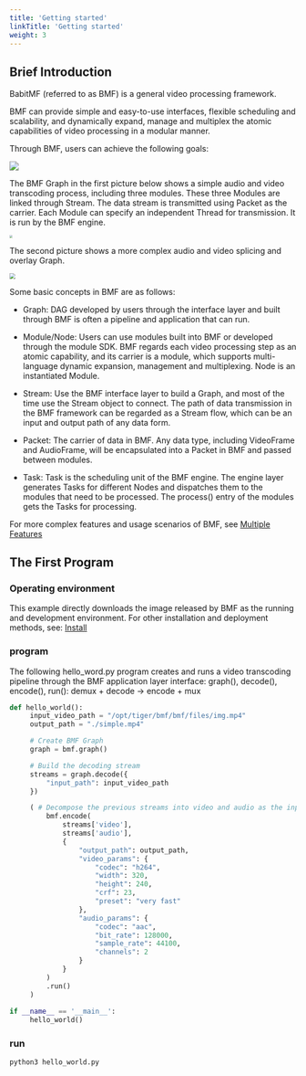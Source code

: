 ```yaml
---
title: 'Getting started'
linkTitle: 'Getting started'
weight: 3
---
```




## Brief Introduction

BabitMF (referred to as BMF) is a general video processing framework.

BMF can provide simple and easy-to-use interfaces, flexible scheduling and scalability, and dynamically expand, manage and multiplex the atomic capabilities of video processing in a modular manner.

Through BMF, users can achieve the following goals:

<img src="/img/docs/goals.png" style="zoom:100%;" />





The BMF Graph in the first picture below shows a simple audio and video transcoding process, including three modules. These three Modules are linked through Stream. The data stream is transmitted using Packet as the carrier. Each Module can specify an independent Thread for transmission. It is run by the BMF engine.

<img src="/img/docs/simple_graph.png" style="zoom:30%;" />

The second picture shows a more complex audio and video splicing and overlay Graph.

<img src="/img/docs/complex_graph.png" style="zoom:60%;" />



Some basic concepts in BMF are as follows:

- Graph: DAG developed by users through the interface layer and built through BMF is often a pipeline and application that can run.

- Module/Node: Users can use modules built into BMF or developed through the module SDK. BMF regards each video processing step as an atomic capability, and its carrier is a module, which supports multi-language dynamic expansion, management and multiplexing. Node is an instantiated Module.

- Stream: Use the BMF interface layer to build a Graph, and most of the time use the Stream object to connect. The path of data transmission in the BMF framework can be regarded as a Stream flow, which can be an input and output path of any data form.

- Packet: The carrier of data in BMF. Any data type, including VideoFrame and AudioFrame, will be encapsulated into a Packet in BMF and passed between modules.

- Task: Task is the scheduling unit of the BMF engine. The engine layer generates Tasks for different Nodes and dispatches them to the modules that need to be processed. The process() entry of the modules gets the Tasks for processing.



For more complex features and usage scenarios of BMF, see [Multiple Features](#tbytodo-2)



## The First Program

### Operating environment

This example directly downloads the image released by BMF as the running and development environment. For other installation and deployment methods, see: [Install](#tbytodo-2)


### program

The following hello_word.py program creates and runs a video transcoding pipeline through the BMF application layer interface: graph(), decode(), encode(), run(): demux + decode -> encode + mux

```python
def hello_world():
     input_video_path = "/opt/tiger/bmf/bmf/files/img.mp4"
     output_path = "./simple.mp4"

     # Create BMF Graph
     graph = bmf.graph()

     # Build the decoding stream
     streams = graph.decode({
         "input_path": input_video_path
     })

     ( # Decompose the previous streams into video and audio as the input of the encode interface, as well as the encoding parameters, create the encoding stream and run it directly
         bmf.encode(
             streams['video'],
             streams['audio'],
             {
                 "output_path": output_path,
                 "video_params": {
                     "codec": "h264",
                     "width": 320,
                     "height": 240,
                     "crf": 23,
                     "preset": "very fast"
                 },
                 "audio_params": {
                     "codec": "aac",
                     "bit_rate": 128000,
                     "sample_rate": 44100,
                     "channels": 2
                 }
             }
         )
         .run()
     )
    
if __name__ == '__main__':
     hello_world()
```
### run

`python3 hello_world.py`